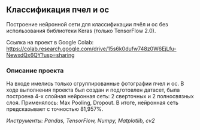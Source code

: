  ## Классификация пчел и ос
 Построение нейронной сети для классификации пчёл и ос без использования библиотеки Keras (только TensorFlow 2.0).
 
 Ссылка на проект в Google Colab: https://colab.research.google.com/drive/15s6k0dufw748z0W6EjLfu-NewxdQx6QY?usp=sharing
 
 ### Описание проекта
 На входе имелись только сгруппированные фотографии пчел и ос. В ходе выполнения проекта был создан и подготовлен датасет, была построена 4-х слойная нейронная сеть: 2 сверточных и 2 полносвязных слоя. Применялось: Max Pooling, Dropout. В итоге, нейронная сеть предсказывает с точностью 81,957%.
 
 
 _Инструменты: Pandas, TensorFlow, Numpy, Matplotlib, cv2_
